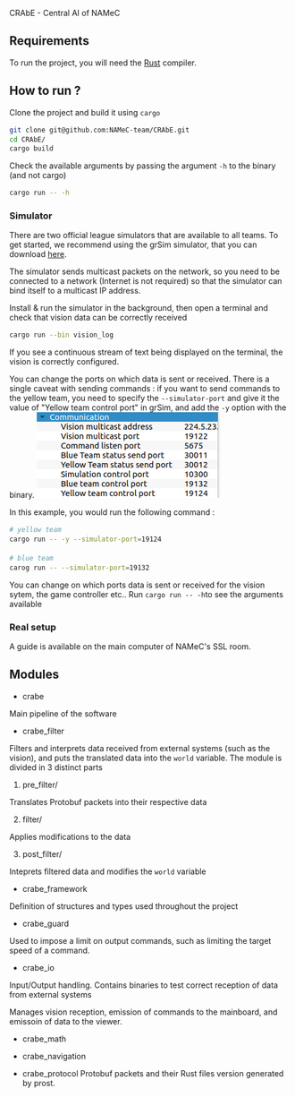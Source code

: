 CRAbE - Central AI of NAMeC

## Requirements
To run the project, you will need the [Rust](https://www.rust-lang.org/tools/install) compiler.

## How to run ?

Clone the project and build it using `cargo`

```bash
git clone git@github.com:NAMeC-team/CRAbE.git
cd CRAbE/
cargo build
```

Check the available arguments by passing the argument `-h` to the binary (and not cargo)
```bash
cargo run -- -h
```

### Simulator
There are two official league simulators that are available to all teams.
To get started, we recommend using the grSim simulator, that you can download [here](https://github.com/RoboCup-SSL/grSim).

The simulator sends multicast packets on the network, so you need to be connected to a network (Internet is not required) so
that the simulator can bind itself to a multicast IP address.

Install & run the simulator in the background, then open a terminal and check that vision data can be correctly received
```bash
cargo run --bin vision_log
```
If you see a continuous stream of text being displayed on the terminal, the vision is correctly configured.

You can change the ports on which data is sent or received.
There is a single caveat with sending commands : if you want to send commands to the yellow team,
you need to specify the `--simulator-port` and give it the value of "Yellow team control port" in grSim,
and add the `-y` option with the binary.
![Screenshot of grSim with ports to change on the simulator](ports.png)

In this example, you would run the following command :
```bash
# yellow team
cargo run -- -y --simulator-port=19124

# blue team
carog run -- --simulator-port=19132
```

You can change on which ports data is sent or received for the vision sytem, the game controller etc..
Run `cargo run -- -h`to see the arguments available

### Real setup
A guide is available on the main computer of NAMeC's SSL room.

## Modules
- crabe

Main pipeline of the software

- crabe_filter

Filters and interprets data received from external systems (such as the vision),
and puts the translated data into the `world` variable.
The module is divided in 3 distinct parts 

1. pre_filter/

Translates Protobuf packets into their respective data

2. filter/

Applies modifications to the data

3. post_filter/

Inteprets filtered data and modifies the `world` variable

- crabe_framework

Definition of structures and types used throughout the project

- crabe_guard

Used to impose a limit on output commands, such as limiting the target speed of a command.

- crabe_io

Input/Output handling.
Contains binaries to test correct reception of data from external systems

Manages vision reception, emission of commands to the mainboard, and emissoin of data to the viewer.

- crabe_math

- crabe_navigation

- crabe_protocol
Protobuf packets and their Rust files version generated by prost.

